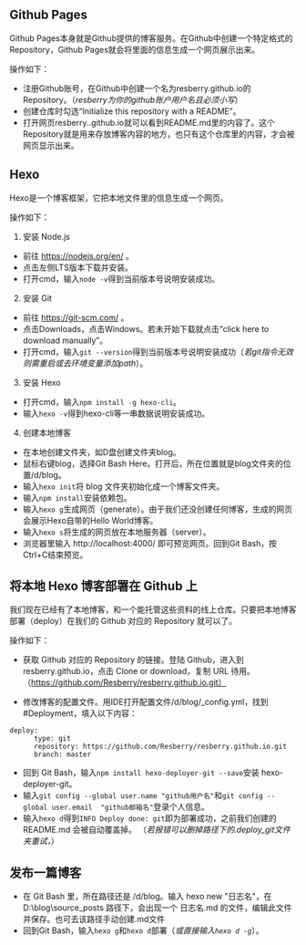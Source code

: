 ## Github Pages
Github Pages本身就是Github提供的博客服务。在Github中创建一个特定格式的 Repository，Github Pages就会将里面的信息生成一个网页展示出来。

操作如下：

* 注册Github账号，在Github中创建一个名为resberry.github.io的Repository。（*resberry为你的github账户用户名且必须小写*）
* 创建仓库时勾选“Initialize this repository with a README”。
* 打开网页resberry..github.io就可以看到README.md里的内容了。这个Repository就是用来存放博客内容的地方，也只有这个仓库里的内容，才会被网页显示出来。

## Hexo
Hexo是一个博客框架，它把本地文件里的信息生成一个网页。

操作如下：
1. 安装 Node.js
* 前往 https://nodejs.org/en/ 。
* 点击左侧LTS版本下载并安装。
* 打开cmd，输入`node -v`得到当前版本号说明安装成功。
2. 安装 Git
* 前往 https://git-scm.com/ 。
* 点击Downloads，点击Windows。若未开始下载就点击“click here to download manually”。
* 打开cmd，输入`git --version`得到当前版本号说明安装成功（*若git指令无效则需重启或去环境变量添加path*）。
3. 安装 Hexo
* 打开cmd，输入`npm install -g hexo-cli`。
* 输入`hexo -v`得到hexo-cli等一串数据说明安装成功。

4. 创建本地博客
* 在本地创建文件夹，如D盘创建文件夹blog。
* 鼠标右键blog，选择Git Bash Here。打开后，所在位置就是blog文件夹的位置/d/blog。
* 输入`hexo init`将 blog 文件夹初始化成一个博客文件夹。
* 输入`npm install`安装依赖包。
* 输入`hexo g`生成网页（generate）。由于我们还没创建任何博客，生成的网页会展示Hexo自带的Hello World博客。
* 输入`hexo s`将生成的网页放在本地服务器（server）。
* 浏览器里输入 http://localhost:4000/ 即可预览网页。回到Git Bash，按Ctrl+C结束预览。

## 将本地 Hexo 博客部署在 Github 上
我们现在已经有了本地博客，和一个能托管这些资料的线上仓库。只要把本地博客部署（deploy）在我们的 Github 对应的 Repository 就可以了。

操作如下：

* 获取 Github 对应的 Repository 的链接。登陆 Github，进入到resberry.github.io，点击 Clone or download，复制 URL 待用。（https://github.com/Resberry/resberry.github.io.git）

* 修改博客的配置文件。用IDE打开配置文件/d/blog/_config.yml，找到 #Deployment，填入以下内容：
```
deploy:  
	  type: git  
	  repository: https://github.com/Resberry/resberry.github.io.git
	  branch: master
```
* 回到 Git Bash，输入`npm install hexo-deployer-git --save`安装 hexo-deployer-git。
* 输入`git config --global user.name "github用户名"`和`git config --global user.email  "github邮箱名"`登录个人信息。
* 输入`hexo d`得到`INFO Deploy done: git`即为部署成功，之前我们创建的 README.md 会被自动覆盖掉。
（*若报错可以删掉路径下的.deploy_git文件夹重试，*）


## 发布一篇博客

* 在 Git Bash 里，所在路径还是 /d/blog。输入 hexo new "日志名"，在 D:\blog\source\_posts 路径下，会出现一个 日志名.md 的文件，编辑此文件并保存。也可去该路径手动创建.md文件
* 回到Git Bash，输入`hexo g`和`hexo d`部署（*或直接输入`hexo d -g`*）。
